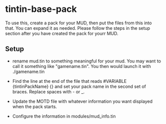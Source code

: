 # tintin-base-pack

To use this, create a pack for your MUD, then put the files from this into that. You can expand it as needed. Please follow the steps in the setup section after you have created the pack for yourr MUD.


## Setup


* rename mud.tin to something meaningful for your mud. You may want to call it something like "gamename.tin". You then would launch it with ./gamename.tin

* Find the line at the end of the file that reads #VARIABLE         {tintinPackName} {} and set your pack name in the second set of braces. Replace spaces with - or _.

* Update the MOTD file with whatever information you want displayed when the pack starts.

* Configure the information in modules/mud_info.tin

